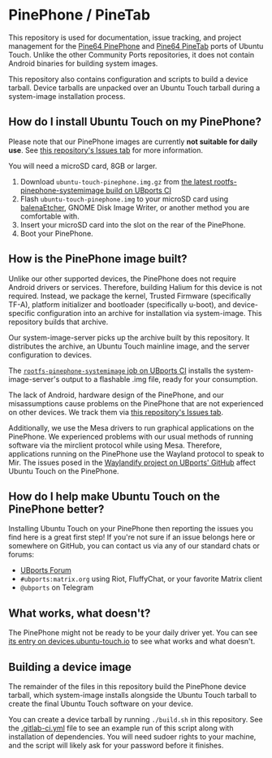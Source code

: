 # PinePhone / PineTab

This repository is used for documentation, issue tracking, and project management for the [Pine64 PinePhone](https://www.pine64.org/pinephone/) and [Pine64 PineTab](https://www.pine64.org/pinetab/) ports of Ubuntu Touch. Unlike the other Community Ports repositories, it does not contain Android binaries for building system images.

This repository also contains configuration and scripts to build a device tarball. Device tarballs are unpacked over an Ubuntu Touch tarball during a system-image installation process.

## How do I install Ubuntu Touch on my PinePhone?

Please note that our PinePhone images are currently **not suitable for daily use**. See [this repository's Issues tab][] for more information.

You will need a microSD card, 8GB or larger.

1. Download `ubuntu-touch-pinephone.img.gz` from [the latest rootfs-pinephone-systemimage build on UBports CI](https://ci.ubports.com/job/rootfs/job/rootfs-pinephone-systemimage/)
1. Flash `ubuntu-touch-pinephone.img` to your microSD card using [balenaEtcher](https://www.balena.io/etcher/), GNOME Disk Image Writer, or another method you are comfortable with.
1. Insert your microSD card into the slot on the rear of the PinePhone.
1. Boot your PinePhone.

## How is the PinePhone image built?

Unlike our other supported devices, the PinePhone does not require Android drivers or services. Therefore, building Halium for this device is not required. Instead, we package the kernel, Trusted Firmware (specifically TF-A), platform initializer and bootloader (specifically u-boot), and device-specific configuration into an archive for installation via system-image. This repository builds that archive.

Our system-image-server picks up the archive built by this repository. It distributes the archive, an Ubuntu Touch mainline image, and the server configuration to devices.

The [`rootfs-pinephone-systemimage` job on UBports CI](https://ci.ubports.com/job/rootfs/job/rootfs-pinephone-systemimage/) installs the system-image-server's output to a flashable .img file, ready for your consumption.

The lack of Android, hardware design of the PinePhone, and our misassumptions cause problems on the PinePhone that are not experienced on other devices. We track them via [this repository's Issues tab][].

Additionally, we use the Mesa drivers to run graphical applications on the PinePhone. We experienced problems with our usual methods of running software via the mirclient protocol while using Mesa. Therefore, applications running on the PinePhone use the Wayland protocol to speak to Mir. The issues posed in the [Waylandify project on UBports' GitHub](https://github.com/orgs/ubports/projects/16) affect Ubuntu Touch on the PinePhone.

## How do I help make Ubuntu Touch on the PinePhone better?

Installing Ubuntu Touch on your PinePhone then reporting the issues you find here is a great first step! If you're not sure if an issue belongs here or somewhere on GitHub, you can contact us via any of our standard chats or forums:

* [UBports Forum](https://forums.ubports.com)
* `#ubports:matrix.org` using Riot, FluffyChat, or your favorite Matrix client
* `@ubports` on Telegram

## What works, what doesn't?

The PinePhone might not be ready to be your daily driver yet. You can see [its entry on devices.ubuntu-touch.io](https://devices.ubuntu-touch.io/device/pinephone/) to see what works and what doesn't.

## Building a device image

The remainder of the files in this repository build the PinePhone device tarball, which system-image installs alongside the Ubuntu Touch tarball to create the final Ubuntu Touch software on your device.

You can create a device tarball by running `./build.sh` in this repository. See the [.gitlab-ci.yml](.gitlab-ci.yml) file to see an example run of this script along with installation of dependencies. You will need sudoer rights to your machine, and the script will likely ask for your password before it finishes.

[this repository's Issues tab]: https://gitlab.com/ubports/community-ports/pinephone/issues
